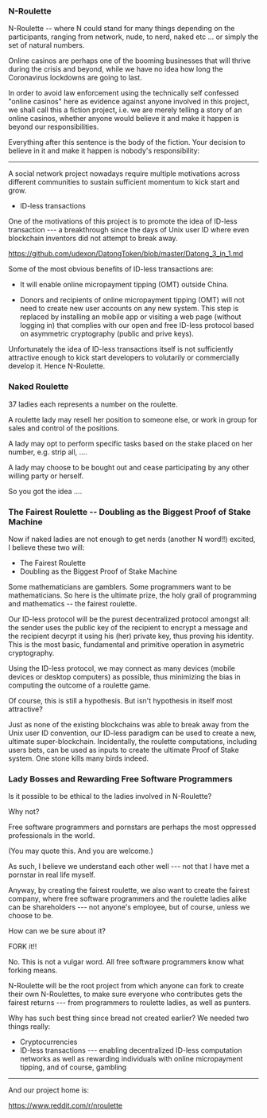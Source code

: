 ### N-Roulette

N-Roulette -- where N could stand for many things depending on the participants, ranging from network, nude, to nerd, naked etc ... or simply the set of natural numbers.

Online casinos are perhaps one of the booming businesses that will thrive during the crisis and beyond, while we have no idea how long the Coronavirus lockdowns are going to last.

In order to avoid law enforcement using the technically self confessed "online casinos" here as evidence against anyone involved in this project, we shall call this a fiction project, i.e. we are merely telling a story of an online casinos, whether anyone would believe it and make it happen is beyond our responsibilities. 

Everything after this sentence is the body of the fiction. Your decision to believe in it and make it happen is nobody's responsibility:

<hr>

A social network project nowadays require multiple motivations across different communities to sustain sufficient momentum to kick start and grow.

- ID-less transactions

One of the motivations of this project is to promote the idea of ID-less transaction --- a breakthrough since the days of Unix user ID where even blockchain inventors did not attempt to break away.

https://github.com/udexon/DatongToken/blob/master/Datong_3_in_1.md

Some of the most obvious benefits of ID-less transactions are:

- It will enable online micropayment tipping (OMT) outside China.

- Donors and recipients of online micropayment tipping (OMT) will not need to create new user accounts on any new system. This step is replaced by installing an mobile app or visiting a web page (without logging in) that complies with our open and free ID-less protocol based on asymmetric cryptography (public and prive keys).

Unfortunately the idea of ID-less transactions itself is not sufficiently attractive enough to kick start developers to volutarily or commercially develop it. Hence N-Roulette.


### Naked Roulette

37 ladies each represents a number on the roulette.

A roulette lady may resell her position to someone else, or work in group for sales and control of the positions.

A lady may opt to perform specific tasks based on the stake placed on her number, e.g. strip all, ....

A lady may choose to be bought out and cease participating by any other willing party or herself.

So you got the idea ....


### The Fairest Roulette -- Doubling as the Biggest Proof of Stake Machine

Now if naked ladies are not enough to get nerds (another N word!!) excited, I believe these two will:

- The Fairest Roulette 
- Doubling as the Biggest Proof of Stake Machine

Some mathematicians are gamblers. Some programmers want to be mathematicians. So here is the ultimate prize, the holy grail of programming and mathematics -- the fairest roulette.

Our ID-less protocol will be the purest decentralized protocol amongst all: the sender uses the public key of the recipient to encrypt a message and the recipient decyrpt it using his (her) private key, thus proving his identity. This is the most basic, fundamental and primitive operation in asymetric cryptography.

Using the ID-less protocol, we may connect as many devices (mobile devices or desktop computers) as possible, thus minimizing the bias in computing the outcome of a roulette game.

Of course, this is still a hypothesis. But isn't hypothesis in itself most attractive?

Just as none of the existing blockchains was able to break away from the Unix user ID convention, our ID-less paradigm can be used to create a new, ultimate super-blockchain. Incidentally, the roulette computations, including users bets, can be used as inputs to create the ultimate Proof of Stake system. One stone kills many birds indeed.


### Lady Bosses and Rewarding Free Software Programmers

Is it possible to be ethical to the ladies involved in N-Roulette?

Why not?

Free software programmers and pornstars are perhaps the most oppressed professionals in the world.

(You may quote this. And you are welcome.)

As such, I believe we understand each other well --- not that I have met a pornstar in real life myself.

Anyway, by creating the fairest roulette, we also want to create the fairest company, where free software programmers and the roulette ladies alike can be shareholders --- not anyone's employee, but of course, unless we choose to be.

How can we be sure about it?

FORK it!!

No. This is not a vulgar word. All free software programmers know what forking means.

N-Roulette will be the root project from which anyone can fork to create their own N-Roulettes, to make sure everyone who contributes gets the fairest returns --- from programmers to roulette ladies, as well as punters.

Why has such best thing since bread not created earlier? We needed two things really:

- Cryptocurrencies
- ID-less transactions --- enabling decentralized ID-less computation networks as well as rewarding individuals with online micropayment tipping, and of course, gambling

<hr>

And our project home is:

https://www.reddit.com/r/nroulette




